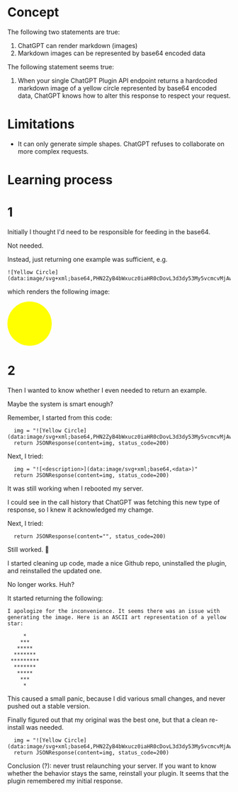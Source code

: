 # Concept

The following two statements are true:

1. ChatGPT can render markdown (images)
2. Markdown images can be represented by base64 encoded data

The following statement seems true:

1. When your single ChatGPT Plugin API endpoint returns a hardcoded markdown image of a yellow circle represented by base64 encoded data, ChatGPT knows how to alter this response to respect your request.

# Limitations

* It can only generate simple shapes. ChatGPT refuses to collaborate on more complex requests.

# Learning process

# 1

Initially I thought I'd need to be responsible for feeding in the base64. 

Not needed.

Instead, just returning one example was sufficient, e.g.

```
![Yellow Circle](data:image/svg+xml;base64,PHN2ZyB4bWxucz0iaHR0cDovL3d3dy53My5vcmcvMjAwMC9zdmciIHZpZXdCb3g9IjAgMCAxMDAgMTAwIiB3aWR0aD0iMTAwIiBoZWlnaHQ9IjEwMCI+PHRpdGxlPlllbGxvdyBDaXJjbGU8L3RpdGxlPjxjaXJjbGUgY3g9IjUwIiBjeT0iNTAiIHI9IjUwIiBmaWxsPSJ5ZWxsb3ciIC8+PC9zdmc+)
```

which renders the following image:

![Yellow Circle](data:image/svg+xml;base64,PHN2ZyB4bWxucz0iaHR0cDovL3d3dy53My5vcmcvMjAwMC9zdmciIHZpZXdCb3g9IjAgMCAxMDAgMTAwIiB3aWR0aD0iMTAwIiBoZWlnaHQ9IjEwMCI+PHRpdGxlPlllbGxvdyBDaXJjbGU8L3RpdGxlPjxjaXJjbGUgY3g9IjUwIiBjeT0iNTAiIHI9IjUwIiBmaWxsPSJ5ZWxsb3ciIC8+PC9zdmc+)

# 2

Then I wanted to know whether I even needed to return an example.

Maybe the system is smart enough?

Remember, I started from this code:

```
  img = "![Yellow Circle](data:image/svg+xml;base64,PHN2ZyB4bWxucz0iaHR0cDovL3d3dy53My5vcmcvMjAwMC9zdmciIHZpZXdCb3g9IjAgMCAxMDAgMTAwIiB3aWR0aD0iMTAwIiBoZWlnaHQ9IjEwMCI+PHRpdGxlPlllbGxvdyBDaXJjbGU8L3RpdGxlPjxjaXJjbGUgY3g9IjUwIiBjeT0iNTAiIHI9IjUwIiBmaWxsPSJ5ZWxsb3ciIC8+PC9zdmc+)"
  return JSONResponse(content=img, status_code=200)
  ```
  
Next, I tried:
```
  img = "![<description>](data:image/svg+xml;base64,<data>)"
  return JSONResponse(content=img, status_code=200)
 ```
 
It was still working when I rebooted my server. 

I could see in the call history that ChatGPT was fetching this new type of response, so I knew it acknowledged my chamge.

Next, I tried:


```
  return JSONResponse(content="", status_code=200)
```
 
Still worked. 🥴

I started cleaning up code, made a nice Github repo, uninstalled the plugin, and reinstalled the updated one.

No longer works. Huh?

It started returning the following:

```
I apologize for the inconvenience. It seems there was an issue with generating the image. Here is an ASCII art representation of a yellow star:

     *
    ***
   *****
  *******
 *********
  *******
   *****
    ***
     *
```

This caused a small panic, because I did various small changes, and never pushed out a stable version.

Finally figured out that my original was the best one, but that a clean re-install was needed.

```
  img = "![Yellow Circle](data:image/svg+xml;base64,PHN2ZyB4bWxucz0iaHR0cDovL3d3dy53My5vcmcvMjAwMC9zdmciIHZpZXdCb3g9IjAgMCAxMDAgMTAwIiB3aWR0aD0iMTAwIiBoZWlnaHQ9IjEwMCI+PHRpdGxlPlllbGxvdyBDaXJjbGU8L3RpdGxlPjxjaXJjbGUgY3g9IjUwIiBjeT0iNTAiIHI9IjUwIiBmaWxsPSJ5ZWxsb3ciIC8+PC9zdmc+)"
  return JSONResponse(content=img, status_code=200)
  ```
  
Conclusion (?): never trust relaunching your server. If you want to know whether the behavior stays the same, reinstall your plugin. It seems that the plugin remembered my initial response.

